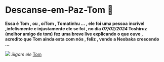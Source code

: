 # Descanse-em-Paz-Tom 💓
**Essa é Tom , ou , oiTom , Tomatinhu ... , ele foi uma pessoa incrivel ,infelismente e injustamente ele se foi , no dia _07/02/2024_ Toshiruz (melhor amigo de tom) fez uma breve live explicando o que ouve , acredito que Tom ainda esta com nós  , feliz , vendo a Neobaka crescendo ...**

![](https://media1.tenor.com/m/A2c9AChAekQAAAAC/tt.gif)    _Sigam ele_ [Tom](https://www.youtube.com/live/SLc9K704wtY?si=mzPn5gNBQAlSgk6O)
